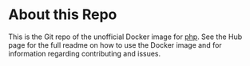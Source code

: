 # About this Repo

This is the Git repo of the unofficial Docker image for [php](https://hub.docker.com/r/rakauchuk/php-base/). See the
Hub page for the full readme on how to use the Docker image and for information
regarding contributing and issues.